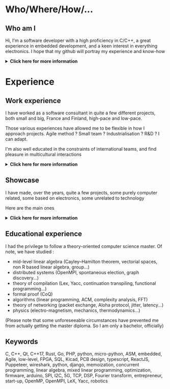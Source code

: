 # Who/Where/How/...

## Who am I

Hi, I'm a software developer with a high proficiency in C/C++, a great experience in embedded development, and a keen interest in everything electronics. I hope that my github will portray my experience and know-how

<details>
<summary><b>Click here for more information</b></summary>

## What do I do best

I'm great at investing myself fully into what I do. I like to own my code. Said differently, I get involved, I'm passionate about what I do.

On the upsides, it means that, if I understand the _why_ and the context of what I do, I'm capable of great throughput of high quality of code.

But it does also mean that I don't perform as well in "mindless" code-production. I need to understand the environment my code will fit in, its purpose, its destination.

## How I work collaboratively

I'm, by heart, a team-first/project-first kind of person. I thrive when whatever I'm working on is successful. And thrive even more when I see that my help was useful.

I'm always happy to help, and I will ask for help.

A healthy team environment is a must for me.

## Where am I

Well, I'm mostly looking in Paris area right now, but I have an open door for interesting opportunities in Finland

## What should you do to get the most out of me

Communicate directly what you need. Give me the tools and the extent I can work within. Be ready to explain _why_ X and not Y. It is necessary for me to understand deeply the framework I evolve in, so I _need_ to be able to question the framework.

</details>

# Experience

## Work experience

I have worked as a software consultant in quite a few different projects, both small and big, France and Finland, high-pace and low-pace.

Those various experiences have allowed me to be flexible in how I approach projects. Agile method ? Small team ? Industrialisation ? R&D ? I can adapt.

I'm also well educated in the constraints of international teams, and find pleasure in multicultural interactions

<details>
<summary><b>Click here for more information</b></summary>

---

### Asvestis

#### C++ software developer -- _2023_ (France)

#### Main topic

Designing a stack for high precision high frequency positioning

#### Main production

- Linux kernel fix
  - Investigation around regmap in Linux kernel
  - Designed a workaround
- Made a prototype for high speed IMU sampling
  - Understanding 9dof IMU datasheet
  - Made a workaround to make magnetometer work

<details>
<summary><b>Click here for more information</b></summary>

#### Context

Asvestis is an automotive startup aiming at building a mesh network between
cars

They have specifically a focus in synergy (decisions made simultaneously by multiple operators)

For this goal, they had an interest in knowing exactly where each agent is from each other

#### Result

- Showcased high samplerate IMU by reproducing music
- Made 3 presentations

#### Keywords

vs code, C, C++, I2C, SPI, Linux, kernel driver

</details>

---

### Varaani Works Oy

#### C/Embedded Software developer -- _2021-2022_ (Finland)

#### Main topic

Middle layer between embedded software and high level programming

#### Main production

- Shared memory abstraction
  - Versionning of shared memory structure
  - Protection against non structured access
- Communication between cores
  - Polling to detect changes of shared variables
  - Interrupts through Mailboxing
  - Low latency

<details>
<summary><b>Click here for more information</b></summary>

#### Context

The customer wanted to develop a new platform.

They didn't have internal resources for embedded development

The goal was therefore to implement an abstraction layer between embedded details and high level
language

#### Result

- Prototype made in 2 weeks

#### Keywords

Git, C, Embedded Systems, DSP

</details>

---

### Kaukolab

#### Entrepreneur -- _2021_ (Finland)

#### Main topic

Making physics experiments accessible through Internet

#### Main production

- Making a prototype showcasing a pendulum
  - Writing firmware
  - Streaming video through WebRTC
  - Designing a Domain Specific Language
- Improving prototype
  - Designing a step motor controller PCB
  - Programming firmware
- Improving business understanding
  - Followed business course

<details>
<summary><b>Click here for more information</b></summary>

#### Context

COVID has shown demand in remote learning

However, some skills cannot easily be taught through Internet, such as making lab experiments

Learning through computer simulations is too limited in scope. Learning through videos is too
disconnected.

The goal of Kaukolab was to robotize a lab, and offer a Web interface to interact with it

#### Result

Appeared on Lahti Talenthub promotional videos

#### Keywords

Git, Kicad, puppeteer,
C, C++, Python, TypeScript,
Node.js, webrtc,
PCB design

</details>

---

### Unikie (Nokia)

#### Software consultant -- _2019-2020 _ (Finland)

#### Main topic

Participation to improvement of Nokia Baseband 5G in a Agile environment

#### Main production

- Continuous test improvements
  - Add Robot Framework Tests28
  - Add JSON Syntax Checker
- Bug tracking
  - Automation for git bisecting
  - Blackbox debugging
- Python script to sanity check captured packets
  - Added Yocto rules
  - Parsed PCAP

<details>
<summary><b>Click here for more information</b></summary>

#### Context

Nokia had decided speeding up 5G development was of business interest

It meant high speed development with many teams involved, making it difficult to keep different parts
working together

A performant Continuous Integration system was needed and designed

I worked in a team focused on improving the CI in Baseband Layer 1

#### Result

- Added 10 Robot tests
- Sanity checker integrated into CI
- Found and solved a bug only appearing once in twenty executions
- Automatized build process

#### Keywords

Gitlab CI, BitBucket, ARM, Git, GitLab, JIRA, Wireshark,
C, Python,
RobotFrameWork, Yocto,
Agile,
LTE

</details>

---

### Auticonsult (EDF)

#### C++ software consultant -- _2016-2019_ (France)

#### Main topic

Improving a Load Flow calculator, with the goal of outputting Electric Network
configuration meeting some electrical constraints, to help Electricity Distribution Conductors

#### Main production

- Speed/memory optimization
  - Memoization of results
  - Refactoring of legacy code
- Improving Results reproducability
  - Creating System tests
  - Log parsing and data extraction
  - Adding telemetry to logs
  - Using TCP packet capture
  - Designing a UX to visualize logs
- Topology computation
  - Mixed-linear-programming based load flow
  - Doxygen based documentation
- Computing Production offset
  - Implementation of a specification
  - Testing of code with specificator

<details>
<summary><b>Click here for more information</b></summary>

#### Context

Electricity distribution is hard, it has to meet various constraints : physical (overcurrent), economical (offsetting production) or usability (undervoltage)

To do so, a whole software suite is available to conductors to help them manage those constraints

Within this software suite, the conductor can request the computation of forecasted electrical
transits, of topology changes meeting some field-constraints, of production/consumption offset, and
many other computation.

This project focused specifically on these constraints

#### Result

- 6x speed / 10x memory optimization
- all developments have been deployed
- reduced technical debt

#### Keywords

Doxygen, GCC, SVN,
C++,
Qt, Qt4, Memoization, Mixed Linear Programming, Transcompiling,
TCP/IP

</details>

---

### AaERS (aide aux énergies renouvellables et solaires)

#### Software developer -- _2015-2016_ (France)

#### Main topic

Simulation of the efficiency of a heat-engine

- Based on SciPy NumPy
- With visualization

#### Main production

- Heat engine simulator
  - Modeling problem through differential equations
  - Solving differential equations through scipy
- Simulation for Solar panel concentrator
  - Writing a 2d ray tracing software

<details>
<summary><b>Click here for more information</b></summary>

#### Context

AaERS was a Electricity/Plumbing company with a vested interest in renewable
energies. It aimed at providing customers with efficient way of generating energy, with a specific
interest in heat-engines

#### Result

- Met requirements and helped future developments

#### Keywords

Scipy, Python

</details>

</details>

## Showcase

I have made, over the years, quite a few projects, some purely computer related, some based on electronics, some unrelated to technology

Here are the main ones

<details>
<summary><b>Click here for more information</b></summary>

### Electronics

#### Paillaas ( [Kaukolab](#kaukolab) )

I had decided in 2021 to leave my job and start a business, Kaukolab, to develop tools for better remote learning :

I have fond memories of session of lab work during my studies. Unfortunately, they are hard to do with remote learning. The only offers I saw on the market during my research were either based on simulations, with lots of simplification compared to the real world, or based on a few video of real experiments, but with almost no user input. Part of the experience of lab work is to experiment, break things, discover what is true and not simply check what you know is true is true.

My idea was to have real physical experiments users could connect to through Internet

Features :

- pcb design
- puppeteering
- micropython
- domain specific language
- reactive HTML
- ...

[Available on github](https://github.com/jollie-fin/paillaas)

#### Speedomobile

This project goal is to have a fun plateform to showcase the following :

- sensor fusion
- persistence of vision
- spatial pollution measurement
- video stream enhancement
- non trivial Rust project
- PCB design

It consists, in a way, in a "let's put every components I can find" kind of project

It can be considered as the v2 of [ebike controller](https://github.com/jollie-fin/tsdz2-esp8266), in the sense that my goals are to transform my recumbent bike in a super bike :

More specifically, I want to

- Control my ebike
- Map the air quality along my travel
- Have high resolution positionning, to help OSM mapping
- Transform my bike into a christmas-tree, with Persistence of Vision
- Be able to live stream my journeys

[Available on github](https://github.com/jollie-fin/speedomobile)

#### AVR Assembly

A compilation of various projects I worked on as a teen. Various levels of usefulness !
[Available on github](https://github.com/jollie-fin/avr-assembly)

#### Wifi lamp

A wifi enabled lamp, made from a bunch of LED-ribbons on aluminium profiles and driven by an ESP8266, with web app

Finland is famously dark in winter, so I wanted to have a big lamp with natural white, that could fill up a living room with nice warm light.

Designed around an ESP8266 on a protoboard, some mosfet drivers, two mosfets. Probably not ok EMI-wise...

A wifi interface is available to change brightness, enable or disable alarm clock, etc.

A nice feature is that the color temperature change depending on the brightness. It starts orangy, yellow, white, and even gets a slight blue hue. Perfect for waking up.

Some cares have been taken to reduce standby power consumption (<1W)

[Available on github](https://github.com/jollie-fin/sunlamp-esp8266)

#### Ebike controller

An ESP8266 based controller to setup electric assist on a TSDZ2 ebike motor that was sold defective, with web app.

Why exchange under warranty when you can make a replacement part that is worst 😁

[Available on github](https://github.com/jollie-fin/tsdz2-esp8266)

### C++

#### Enoria-relay

With the rising energy crisis, the local parish was looking to reduce energy expanditure around heating. The easy approach "first one put on, last one put off" was not sufficient because their buildings are old : they take a while to heat up.

The following idea was suggested. Since the room occupancy schedule is available online through Enoria, why not programmatically put on and off the heater based on the schedule ?

[Available on github](https://github.com/jollie-fin/enoria-relays)

#### Range-based libiio client

A smart C++-23 abstraction-layer for libiio userspace interface.

[Available upon request](mailto:)

#### Compress

An old attempt at compressing an image by cross-producting with noise pattern. Results were not impressive to say the least.

[Available on github](https://github.com/jollie-fin/compress/)

### Correlation

This code simulate interferences between multiple microphones or multiple sound sources, ignoring reverb

Given :

- A list of microphones position in space
- A list of sound sources

it will calculate time-of-flight of each source-microphone, and add the source file to the output file shifted in time by this time-of-flight

it can also properly shift by a fractional amount of frame through sin x/x interpolation

C++ level is beginner level

[Available on github](https://github.com/jollie-fin/correlation)

#### Gopro analyzer

This project extract and transform gopro metadata

Desired workflow :

- Dump a lengthy gopro-footage
- Retrieve metadata
- Adjust colorimetry on the fly, based on an xml file
- Include an map based on OSM in the video
- Include some telemetry in the video
- Export the resulting video, to be uploaded on youtube

It's basically imitates some features of OBS Studio, without the realtime aspect

[Available on github](https://github.com/jollie-fin/slowtv)

### Python

#### Topo2photo

A tool to generate maps from opendata

My niece is really into maps. And I wanted to print out some nice map of part of the world. Why pay/download for hi-res images when one can make it themselves from scratch !

So I have plunged into the deep end of opendata to gather satellite images from CopernicusHub, Google Cloud Storage, Amazon open access... to generate arbitrary photorealistic maps

This tool retrieve some images and warp them according to some projection

It can :

- Rasterize a shapefile
- Assemble a mosaic, with invisible seams
- Correct seams due to BSDF issues with [homonim](https://github.com/leftfield-geospatial/homonim), based on [world esa map](https://viewer.esa-worldcover.org/worldcover/)
- Retrieve from Amazon S3 (through boto3) or Google Storage API mosaic images, lazily
- Cache files accordingly
- Use [Maja](https://gitlab.orfeo-toolbox.org/maja/maja) to process Sentinel L1C data into L2A

Once finished, the goal is to orchestrate all those elements into a nice XML->high resolution imagery

[Available on github](https://github.com/jollie-fin/topo2photo)

#### Earth2mars

I got this idea after participating to [Robot Uprising 2020](https://robotuprising.fi/). The competition revolved around programming a robot to solve some mazes and puzzles.

Soon after, I got this interesting idea :

- The competition was streamed on twitch, but to be fair, it was also a bit boring to watch. What is thrilling is programming the robot, not just watch them
- Why not give control of a robot to the twitch chat ?

It was my first try at controlling a robot from _The Internet_

##### Stack

I had a Discord bot running on an RPI. It was looking for specific keywords the players would write on a specific channel, such as :

- Go forward by x amount
- Turn
- Grab
- Lift

Upon recognition, it would transmit instructions to a micropython firmware running on a EV3 LEGO brick through an ssh connexion

- The robot would then move accordingly

A webcam would then stream a videofeed back to my nieces

[Available on github](https://github.com/jollie-fin/earth2mars)

### Rust

#### Small prototype for a code challenge

[Available upon request](mailto:)

### Go-lang

A thread-based modular synthesizer, as a showcase of Go-lang

This project was, first and foremost, a way to teach myself Golang with its special approach to thread and communication

I see a parallel between Go's channels and wire in a modular synthesis. They both transmit a signal between A and B, that is produced on one side, and consummed on the other

[Available on github](https://github.com/jollie-fin/sound-of-procrastination)

### Web development

I don't have _nice-to-share_ project, but I can compile some snippets upon request

</details>

## Educational experience

I had the privilege to follow a theory-oriented computer science master. Of note, we have studied :

- mid-level linear algebra (Cayley–Hamilton theorem, vectorial spaces, non R based linear algebra, group...)
- distributed systems (OpenMPI, spontaneous election, graph discovery...)
- theory of compilation (Lex, Yacc, continuation transpiling, functional programming...)
- formal proof (CoQ)
- algorithms (linear programming, ACM, complexity analysis, FFT)
- theory of networking (packet exchange, Aloha protocol, jitter, latency...)
- physics (electro-magnetism, mechanics, thermodynamics...)

(Please note that some unforeseeable circumstances have prevented me from actually getting the master diploma. So I am only a bachelor, officially)

## Keywords

C, C++, Qt, C++17, Rust, Go, PHP, python, micro-python, ASM, embedded, Agile, low-level, FPGA, SQL, Kicad, PCB design, typescript, ReactJS, Puppeteer, wireshark, python, django, memoization, concurrent programming, linear algebra, mixed linear programming, optimization, firmware, arduino, SPI, I2C, 5G, TCP, DSP, Fourier transform, entrepreneur, start-up, OpenMP, OpenMPI, LeX, Yacc, robotics

